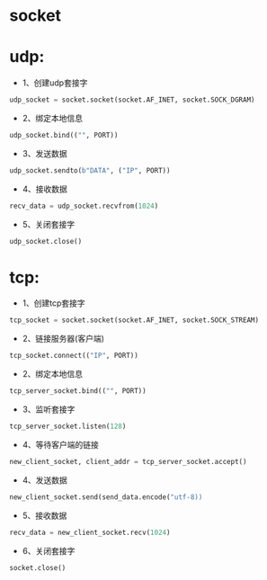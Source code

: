 # socket

# udp:
* 1、创建udp套接字

```python
udp_socket = socket.socket(socket.AF_INET, socket.SOCK_DGRAM)
```

* 2、绑定本地信息

```python
udp_socket.bind(("", PORT))
```

* 3、发送数据

```python
udp_socket.sendto(b"DATA", ("IP", PORT))
```

* 4、接收数据

```python
recv_data = udp_socket.recvfrom(1024)
```

* 5、关闭套接字

```python
udp_socket.close()
```

# tcp:
* 1、创建tcp套接字

```python
tcp_socket = socket.socket(socket.AF_INET, socket.SOCK_STREAM)
```

* 2、链接服务器(客户端)

```python
tcp_socket.connect(("IP", PORT))
```

* 2、绑定本地信息

```python
tcp_server_socket.bind(("", PORT))
```

* 3、监听套接字

```python
tcp_server_socket.listen(128)
```

* 4、等待客户端的链接

```python
new_client_socket, client_addr = tcp_server_socket.accept()
```

* 4、发送数据

```python
new_client_socket.send(send_data.encode("utf-8))
```

* 5、接收数据

```python
recv_data = new_client_socket.recv(1024)
```

* 6、关闭套接字

```python
socket.close()
```
